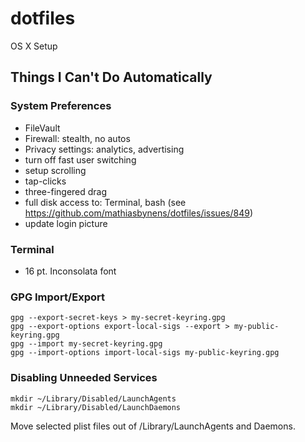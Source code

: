 # dotfiles

OS X Setup

## Things I Can't Do Automatically

### System Preferences

* FileVault
* Firewall: stealth, no autos
* Privacy settings: analytics, advertising
* turn off fast user switching
* setup scrolling
* tap-clicks
* three-fingered drag
* full disk access to: Terminal, bash (see https://github.com/mathiasbynens/dotfiles/issues/849)
* update login picture

### Terminal

* 16 pt. Inconsolata font

### GPG Import/Export

    gpg --export-secret-keys > my-secret-keyring.gpg
    gpg --export-options export-local-sigs --export > my-public-keyring.gpg
    gpg --import my-secret-keyring.gpg
    gpg --import-options import-local-sigs my-public-keyring.gpg

### Disabling Unneeded Services

    mkdir ~/Library/Disabled/LaunchAgents
    mkdir ~/Library/Disabled/LaunchDaemons

Move selected plist files out of /Library/LaunchAgents and Daemons.
